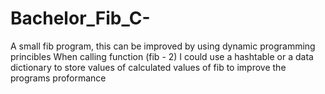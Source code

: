 # Bachelor_Fib_C-
A small fib program, this can be improved by using dynamic programming princibles 
When calling function (fib - 2) I could use a hashtable or a data dictionary to store values of calculated values of fib to improve the programs 
proformance
